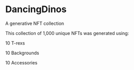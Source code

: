 # DancingDinos
A generative NFT collection



This collection of 1,000 unique NFTs was generated using:

10 T-rexs

10 Backgrounds

10 Accessories
